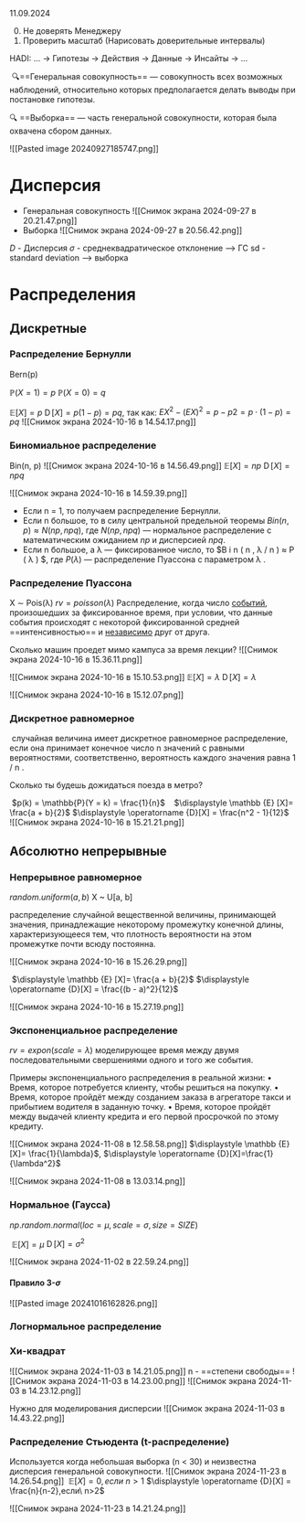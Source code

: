 11.09.2024

0. Не доверять Менеджеру
1. Проверить масштаб (Нарисовать доверительные интервалы)

HADI: ... -> Гипотезы -> Действия -> Данные -> Инсайты -> ...

 🔍==Генеральная совокупность== — совокупность всех возможных наблюдений, относительно которых предполагается делать выводы при постановке гипотезы.

🔍 ==Выборка== — часть генеральной совокупности, которая была охвачена сбором данных.

![[Pasted image 20240927185747.png]]

# Дисперсия
- Генеральная совокупность
![[Снимок экрана 2024-09-27 в 20.21.47.png]]
- Выборка
![[Снимок экрана 2024-09-27 в 20.56.42.png]]

$D$ - Дисперсия
$\sigma$ - среднеквадратическое отклонение —> ГС
sd - standard deviation —> выборка

# Распределения
## Дискретные
### Распределение Бернулли
Bern(p)

$\mathbb{P}(X=1)=p$
$\mathbb{P}(X=0)=q$

$\displaystyle \mathbb {E} [X]=p$
$\displaystyle \operatorname {D} [X]=p(1-p)=pq$, так как: $E⁡X^2−(E⁡X)^2=p−p2=p⋅(1−p)=pq$
![[Снимок экрана 2024-10-16 в 14.54.17.png]]
### Биномиальное распределение
Bin(n, p)
![[Снимок экрана 2024-10-16 в 14.56.49.png]]
$\displaystyle \mathbb {E} [X]= np$
$\displaystyle \operatorname {D}[X]=npq$

![[Снимок экрана 2024-10-16 в 14.59.39.png]]

- Если n = 1, то получаем распределение Бернулли. 
- Если n большое, то в силу центральной предельной теоремы $Bin(n , p ) ≈ N ( n p , n p q)$,  где $N ( n p , n p q )$ — нормальное распределение с математическим ожиданием $n p$ и дисперсией $n p q$.
- Если n большое, а λ  — фиксированное число, то $B i n ( n , λ / n ) ≈ P ( λ ) $, где $P ( λ )$ — распределение Пуассона с параметром λ .
### Распределение Пуассона
X ∼ Pois(λ)
$rv = poisson(\lambda)$
Распределение, когда число [событий](https://ru.wikipedia.org/wiki/%D0%A1%D0%BB%D1%83%D1%87%D0%B0%D0%B9%D0%BD%D0%BE%D0%B5_%D1%81%D0%BE%D0%B1%D1%8B%D1%82%D0%B8%D0%B5 "Случайное событие"), произошедших за фиксированное время, при условии, что данные события происходят с некоторой фиксированной средней ==интенсивностью== и [независимо](https://ru.wikipedia.org/wiki/%D0%9D%D0%B5%D0%B7%D0%B0%D0%B2%D0%B8%D1%81%D0%B8%D0%BC%D0%BE%D1%81%D1%82%D1%8C_(%D1%82%D0%B5%D0%BE%D1%80%D0%B8%D1%8F_%D0%B2%D0%B5%D1%80%D0%BE%D1%8F%D1%82%D0%BD%D0%BE%D1%81%D1%82%D0%B5%D0%B9) "Независимость (теория вероятностей)") друг от друга.

Сколько машин проедет мимо кампуса за время лекции?
![[Снимок экрана 2024-10-16 в 15.36.11.png]]

![[Снимок экрана 2024-10-16 в 15.10.53.png]]
$\displaystyle \mathbb {E} [X]= \lambda$
$\displaystyle \operatorname {D}[X]=\lambda$

![[Снимок экрана 2024-10-16 в 15.12.07.png]]

### Дискретное равномерное
 случайная величина имеет дискретное равномерное распределение, если она принимает конечное число n значений с равными вероятностями, соответственно, вероятность каждого значения равна 1 / n .

Сколько ты будешь дожидаться поезда в метро?

 $p(k) = \mathbb{P}(Y = k) = \frac{1}{n}$
 
 $\displaystyle \mathbb {E} [X]= \frac{a + b}{2}$
$\displaystyle \operatorname {D}[X] = \frac{n^2 - 1}{12}$
 
![[Снимок экрана 2024-10-16 в 15.21.21.png]]
## Абсолютно непрерывные
### Непрерывное равномерное
$random.uniform(a, b)$
X ~ U\[a, b\]

распределение случайной вещественной величины, принимающей значения, принадлежащие некоторому промежутку конечной длины, характеризующееся тем, что плотность вероятности на этом промежутке почти всюду постоянна.

![[Снимок экрана 2024-10-16 в 15.26.29.png]]

 $\displaystyle \mathbb {E} [X]= \frac{a + b}{2}$
$\displaystyle \operatorname {D}[X] = \frac{(b - a)^2}{12}$

![[Снимок экрана 2024-10-16 в 15.27.19.png]]
### Экспоненциальное распределение
$rv = expon(scale = \lambda)$
моделирующее время между двумя последовательными свершениями одного и того же события.

Примеры экспоненциального распределения в реальной жизни: 
	• Время, которое потребуется клиенту, чтобы решиться на покупку. 
	• Время, которое пройдёт между созданием заказа в агрегаторе такси и прибытием водителя в заданную точку. 
	• Время, которое пройдёт между выдачей клиенту кредита и его первой просрочкой по этому кредиту.

![[Снимок экрана 2024-11-08 в 12.58.58.png]]
$\displaystyle \mathbb {E} [X]= \frac{1}{\lambda}$, $\displaystyle \operatorname {D}[X]=\frac{1}{\lambda^2}$

![[Снимок экрана 2024-11-08 в 13.03.14.png]]
### Нормальное (Гаусса)
$np . random . normal ( loc = \mu, scale = \sigma , size = SIZE)$

 $\displaystyle \mathbb {E} [X]= \mu$
$\displaystyle \operatorname {D}[X] = \sigma^2$

![[Снимок экрана 2024-11-02 в 22.59.24.png]]
#### Правило 3-$\sigma$
![[Pasted image 20241016162826.png]]

### Логнормальное распределение

 ### Хи-квадрат
 ![[Снимок экрана 2024-11-03 в 14.21.05.png]]
n - ==степени свободы==
![[Снимок экрана 2024-11-03 в 14.23.00.png]]
![[Снимок экрана 2024-11-03 в 14.23.12.png]]

Нужно для моделирования дисперсии
	![[Снимок экрана 2024-11-03 в 14.43.22.png]]

### Распределение Стьюдента (t-распределение)
Используется когда небольшая выборка (n < 30) и неизвестна дисперсия генеральной совокупности.
![[Снимок экрана 2024-11-23 в 14.26.54.png]]
 $\displaystyle \mathbb {E} [X]= 0, если\ n > 1$
$\displaystyle \operatorname {D}[X] = \frac{n}{n-2},если\ n>2$

![[Снимок экрана 2024-11-23 в 14.21.24.png]]